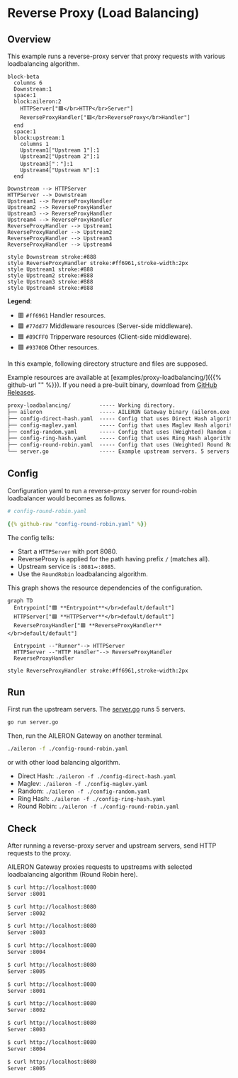 # Reverse Proxy (Load Balancing)

## Overview

This example runs a reverse-proxy server that proxy requests with various loadbalancing algorithm.

```mermaid
block-beta
  columns 6
  Downstream:1
  space:1
  block:aileron:2
    HTTPServer["🟪</br>HTTP</br>Server"]
    ReverseProxyHandler["🟥</br>ReverseProxy</br>Handler"]
  end
  space:1
  block:upstream:1
    columns 1
    Upstream1["Upstream 1"]:1
    Upstream2["Upstream 2"]:1
    Upstream3["："]:1
    Upstream4["Upstream N"]:1
  end

Downstream --> HTTPServer
HTTPServer --> Downstream
Upstream1 --> ReverseProxyHandler
Upstream2 --> ReverseProxyHandler
Upstream3 --> ReverseProxyHandler
Upstream4 --> ReverseProxyHandler
ReverseProxyHandler --> Upstream1
ReverseProxyHandler --> Upstream2
ReverseProxyHandler --> Upstream3
ReverseProxyHandler --> Upstream4

style Downstream stroke:#888
style ReverseProxyHandler stroke:#ff6961,stroke-width:2px
style Upstream1 stroke:#888
style Upstream2 stroke:#888
style Upstream3 stroke:#888
style Upstream4 stroke:#888
```

**Legend**:

- 🟥 `#ff6961` Handler resources.
- 🟩 `#77dd77` Middleware resources (Server-side middleware).
- 🟦 `#89CFF0` Tripperware resources (Client-side middleware).
- 🟪 `#9370DB` Other resources.

In this example, following directory structure and files are supposed.

Example resources are available at [examples/proxy-loadbalancing/]({{% github-url "" %}}).
If you need a pre-built binary, download from [GitHub Releases](https://github.com/aileron-gateway/aileron-gateway/releases).

```txt
proxy-loadbalancing/         ----- Working directory.
├── aileron                  ----- AILERON Gateway binary (aileron.exe on windows).
├── config-direct-hash.yaml  ----- Config that uses Direct Hash algorithm.
├── config-maglev.yaml       ----- Config that uses Maglev Hash algorithm.
├── config-random.yaml       ----- Config that uses (Weighted) Random algorithm.
├── config-ring-hash.yaml    ----- Config that uses Ring Hash algorithm.
├── config-round-robin.yaml  ----- Config that uses (Weighted) Round Robin algorithm.
└── server.go                ----- Example upstream servers. 5 servers are run.
```

## Config

Configuration yaml to run a reverse-proxy server for round-robin loadbalancer would becomes as follows.

```yaml
# config-round-robin.yaml

{{% github-raw "config-round-robin.yaml" %}}
```

The config tells:

- Start a `HTTPServer` with port 8080.
- ReverseProxy is applied for the path having prefix `/` (matches all).
- Upstream service is `:8081`~`:8085`.
- Use the `RoundRobin` loadbalancing algorithm.

This graph shows the resource dependencies of the configuration.

```mermaid
graph TD
  Entrypoint["🟪 **Entrypoint**</br>default/default"]
  HTTPServer["🟪 **HTTPServer**</br>default/default"]
  ReverseProxyHandler["🟥 **ReverseProxyHandler**</br>default/default"]

  Entrypoint --"Runner"--> HTTPServer
  HTTPServer --"HTTP Handler"--> ReverseProxyHandler
  ReverseProxyHandler

style ReverseProxyHandler stroke:#ff6961,stroke-width:2px
```

## Run

First run the upstream servers.
The [server.go](server.go) runs 5 servers.

```bash
go run server.go
```

Then, run the AILERON Gateway on another terminal.

```bash
./aileron -f ./config-round-robin.yaml
```

or with other load balancing algorithm.

- Direct Hash: `./aileron -f ./config-direct-hash.yaml`
- Maglev: `./aileron -f ./config-maglev.yaml`
- Random: `./aileron -f ./config-random.yaml`
- Ring Hash: `./aileron -f ./config-ring-hash.yaml`
- Round Robin: `./aileron -f ./config-round-robin.yaml`

## Check

After running a reverse-proxy server and upstream servers, send HTTP requests to the proxy.

AILERON Gateway proxies requests to upstreams with selected loadbalancing algorithm (Round Robin here).

```bash
$ curl http://localhost:8080
Server :8001

$ curl http://localhost:8080
Server :8002

$ curl http://localhost:8080
Server :8003

$ curl http://localhost:8080
Server :8004

$ curl http://localhost:8080
Server :8005

$ curl http://localhost:8080
Server :8001

$ curl http://localhost:8080
Server :8002

$ curl http://localhost:8080
Server :8003

$ curl http://localhost:8080
Server :8004

$ curl http://localhost:8080
Server :8005
```
